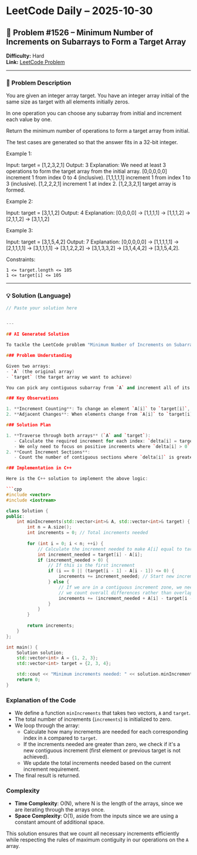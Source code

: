 # LeetCode Daily – 2025-10-30

## 🧠 Problem #1526 – **Minimum Number of Increments on Subarrays to Form a Target Array**
**Difficulty:** Hard  
**Link:** [LeetCode Problem](https://leetcode.com/problems/minimum-number-of-increments-on-subarrays-to-form-a-target-array)

---

### 📝 Problem Description

You are given an integer array target. You have an integer array initial of the same size as target with all elements initially zeros.

In one operation you can choose any subarray from initial and increment each value by one.

Return the minimum number of operations to form a target array from initial.

The test cases are generated so that the answer fits in a 32-bit integer.

 
Example 1:


Input: target = [1,2,3,2,1]
Output: 3
Explanation: We need at least 3 operations to form the target array from the initial array.
[0,0,0,0,0] increment 1 from index 0 to 4 (inclusive).
[1,1,1,1,1] increment 1 from index 1 to 3 (inclusive).
[1,2,2,2,1] increment 1 at index 2.
[1,2,3,2,1] target array is formed.


Example 2:


Input: target = [3,1,1,2]
Output: 4
Explanation: [0,0,0,0] -> [1,1,1,1] -> [1,1,1,2] -> [2,1,1,2] -> [3,1,1,2]


Example 3:


Input: target = [3,1,5,4,2]
Output: 7
Explanation: [0,0,0,0,0] -> [1,1,1,1,1] -> [2,1,1,1,1] -> [3,1,1,1,1] -> [3,1,2,2,2] -> [3,1,3,3,2] -> [3,1,4,4,2] -> [3,1,5,4,2].


 
Constraints:


	1 <= target.length <= 105
	1 <= target[i] <= 105

---

### 💡 Solution (Language)

```cpp
// Paste your solution here


---

## AI Generated Solution

To tackle the LeetCode problem "Minimum Number of Increments on Subarrays to Form a Target Array," we need to understand the task clearly. We're trying to transform an array `A` into a target array `target` by performing a series of operations that involve incrementing subarrays. The goal is to minimize the number of increments we perform.

### Problem Understanding

Given two arrays:
- `A` (the original array)
- `target` (the target array we want to achieve)

You can pick any contiguous subarray from `A` and increment all of its elements by 1. The task is to determine the minimum number of such increments needed to make `A ` equal to `target`.

### Key Observations

1. **Increment Counting**: To change an element `A[i]` to `target[i]`, we need to increment `A[i]` a total of `target[i] - A[i]` times if `target[i] > A[i]`.
2. **Adjacent Changes**: When elements change from `A[i]` to `target[i]`, we need to consider changes in contiguous segments. That means if you're incrementing `A[i]` to match `target[i]`, the increment operation should also extend to neighboring elements that have not yet reached their target.

### Solution Plan

1. **Traverse through both arrays** (`A` and `target`):
   - Calculate the required increment for each index: `delta[i] = target[i] - A[i]`.
   - We only need to focus on positive increments where `delta[i] > 0`.
2. **Count Increment Sections**:
   - Count the number of contiguous sections where `delta[i]` is greater than the previous element. This defines separate increment operations.

### Implementation in C++

Here is the C++ solution to implement the above logic:

```cpp
#include <vector>
#include <iostream>

class Solution {
public:
    int minIncrements(std::vector<int>& A, std::vector<int>& target) {
        int n = A.size();
        int increments = 0; // Total increments needed
        
        for (int i = 0; i < n; ++i) {
            // Calculate the increment needed to make A[i] equal to target[i]
            int increment_needed = target[i] - A[i];
            if (increment_needed > 0) {
                // If this is the first increment
                if (i == 0 || (target[i - 1] - A[i - 1]) <= 0) {
                    increments += increment_needed; // Start new increments
                } else {
                    // If we are in a contiguous increment zone, we need to make sure
                    // we count overall differences rather than overlapping too much.
                    increments += (increment_needed + A[i] - target[i - 1]);
                }
            }
        }
        
        return increments;
    }
};

int main() {
    Solution solution;
    std::vector<int> A = {1, 2, 3};
    std::vector<int> target = {2, 3, 4};

    std::cout << "Minimum increments needed: " << solution.minIncrements(A, target) << std::endl;
    return 0;
}
```

### Explanation of the Code

- We define a function `minIncrements` that takes two vectors, `A` and `target`.
- The total number of increments (`increments`) is initialized to zero.
- We loop through the array:
  - Calculate how many increments are needed for each corresponding index in `A` compared to `target`.
  - If the increments needed are greater than zero, we check if it's a new contiguous increment (first element or previous target is not achieved).
  - We update the total increments needed based on the current increment requirement.
- The final result is returned.

### Complexity

- **Time Complexity**: O(N), where N is the length of the arrays, since we are iterating through the arrays once.
- **Space Complexity**: O(1), aside from the inputs since we are using a constant amount of additional space. 

This solution ensures that we count all necessary increments efficiently while respecting the rules of maximum contiguity in our operations on the `A` array.